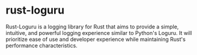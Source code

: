 # rust-loguru
Rust-Loguru is a logging library for Rust that aims to provide a simple, intuitive, and powerful logging experience similar to Python's Loguru. It will prioritize ease of use and developer experience while maintaining Rust's performance characteristics.
